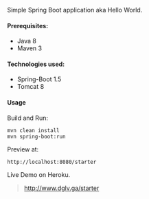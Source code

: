 ﻿Simple Spring Boot application aka Hello World.

#### Prerequisites:
- Java 8
- Maven 3

#### Technologies used:
- Spring-Boot 1.5
- Tomcat 8

#### Usage

Build and Run:
	
	mvn clean install
	mvn spring-boot:run

Preview at:

	http://localhost:8080/starter


Live Demo on Heroku.

> http://www.dglv.ga/starter